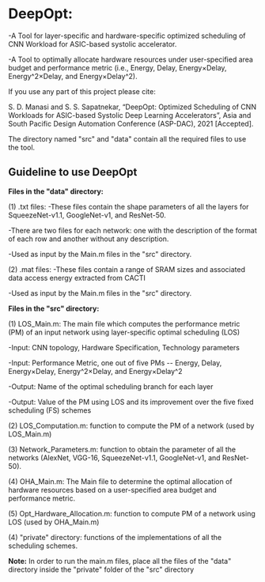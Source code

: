 # DeepOpt: 
-A Tool for layer-specific and hardware-specific optimized scheduling of CNN Workload for ASIC-based systolic accelerator.

-A Tool to optimally allocate hardware resources under user-specified area budget and performance metric (i.e., Energy, Delay, Energy×Delay, Energy^2×Delay, and Energy×Delay^2).

If you use any part of this project please cite:

S. D. Manasi and S. S. Sapatnekar, “DeepOpt: Optimized Scheduling of CNN Workloads for ASIC-based Systolic Deep Learning Accelerators”, Asia and South Pacific Design Automation Conference (ASP-DAC), 2021 [Accepted].

The directory named "src" and "data" contain all the required files to use the tool.

## Guideline to use DeepOpt

**Files in the "data" directory:**

(1) .txt files: 
-These files contain the shape parameters of all the layers for SqueezeNet-v1.1, GoogleNet-v1, and ResNet-50.

-There are two files for each network: one with the description of the format of each row and another without any description.

-Used as input by the Main.m files in the "src" directory.

(2) .mat files:
-These files contain a range of SRAM sizes and associated data access energy extracted from CACTI

-Used as input by the Main.m files in the "src" directory.

**Files in the "src" directory:**

(1) LOS_Main.m: The main file which computes the performance metric (PM) of an input network using layer-specific optimal scheduling (LOS)

-Input: CNN topology, Hardware Specification, Technology parameters 

-Input: Performance Metric, one out of five PMs -- Energy, Delay, Energy×Delay, Energy^2×Delay, and Energy×Delay^2

-Output: Name of the optimal scheduling branch for each layer

-Output: Value of the PM using LOS and its improvement over the five fixed scheduling (FS) schemes

(2) LOS_Computation.m: function to compute the PM of a network (used by LOS_Main.m)

(3) Network_Parameters.m: function to obtain the parameter of all the networks (AlexNet, VGG-16, SqueezeNet-v1.1, GoogleNet-v1, and ResNet-50).

(4) OHA_Main.m: The Main file to determine the optimal allocation of hardware resources based on a user-specified area budget and performance metric.

(5) Opt_Hardware_Allocation.m: function to compute PM of a network using LOS (used by OHA_Main.m)

(4) "private" directory: functions of the implementations of all the scheduling schemes.

**Note:**
In order to run the main.m files, place all the files of the "data" directory inside the "private" folder of the "src" directory
